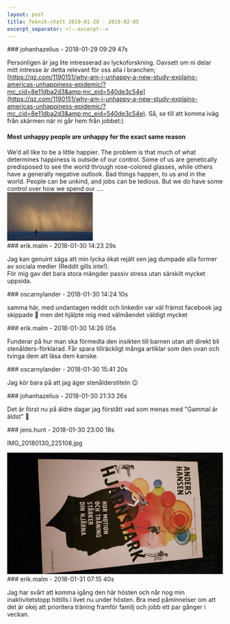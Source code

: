 ```yaml
---
layout: post
title: Teknik-chatt 2018-01-29 - 2018-02-05
excerpt_separator: <!--excerpt-->
---
```

<section class="message" markdown="1">
### johanhazelius - 2018-01-29 09:29 47s

Personligen är jag lite intresserad av lyckoforskning. Oavsett om ni delar mitt intresse är detta relevant för oss alla i branchen; [https://qz.com/1190151/why-am-i-unhappy-a-new-study-explains-americas-unhappiness-epidemic/?mc_cid=8e11dba2d3&amp;mc_eid=540de3c54e](https://qz.com/1190151/why-am-i-unhappy-a-new-study-explains-americas-unhappiness-epidemic/?mc_cid=8e11dba2d3&amp;mc_eid=540de3c54e). Så, se till att komma iväg från skärmen när ni går hem från jobbet:)

<div class="attachment"><h4>Most unhappy people are unhappy for the exact same reason</h4><div class="text">We&rsquo;d all like to be a little happier.
The problem is that much of what determines happiness is outside of our control. Some of us are genetically predisposed to see the world through rose-colored glasses, while others have a generally negative outlook. Bad things happen, to us and in the world. People can be unkind, and jobs can be tedious.
But we do have some control over how we spend our ....</div>
<a href="https://qz.com/1190151/why-am-i-unhappy-a-new-study-explains-americas-unhappiness-epidemic/?mc_cid=8e11dba2d3&mc_eid=540de3c54e"><div class="linkdiv"><img src="/assets/blogAssets/Most unhappy people are unhappy for the exact same reason" fallback="Most unhappy people are unhappy for the exact same reason"/></div></a></div>
    
</section>
<section class="message" markdown="1">
### erik.malm - 2018-01-30 14:23 29s

Jag kan genuint säga att min lycka ökat rejält sen jag dumpade alla former av sociala medier (Reddit gills inte!).   
För mig gav det bara stora mängder passiv stress utan särskilt mycket uppsida.
</section>
<section class="message" markdown="1">
### oscarnylander - 2018-01-30 14:24 10s

samma här, med undantagen reddit och linkedin
var väl främst facebook jag skippade 🐴
men det hjälpte mig med välmåendet väldigt mycket
</section>
<section class="message" markdown="1">
### erik.malm - 2018-01-30 14:26 05s

Funderar på hur man ska förmedla den insikten till barnen utan att direkt bli stenålders-förklarad. Får spara tillräckligt många artiklar som den ovan och tvinga dem att läsa dem kanske.
</section>
<section class="message" markdown="1">
### oscarnylander - 2018-01-30 15:41 20s

Jag kör bara på att jag äger stenålderstiteln 😉
</section>
<section class="message" markdown="1">
### johanhazelius - 2018-01-30 21:33 26s

Det är först nu på äldre dagar jag förstått vad som menas med "Gammal är äldst" 🙂
</section>
<section class="message" markdown="1">
### jens.hunt - 2018-01-30 23:00 18s

IMG_20180130_225108.jpg

<div class="imageblock">
<a href="/assets/blogAssets/F916C12BE-IMG_20180130_225108.jpg">
<img alt="IMG_20180130_225108.jpg" src="/assets/blogAssets/thumbnail-F916C12BE-IMG_20180130_225108.jpg"/>
</a></div>

     
</section>
<section class="message" markdown="1">
### erik.malm - 2018-01-31 07:15 40s

Jag har svårt att komma igång den här hösten och når nog min inaktivitetstopp hittills i livet nu under hösten. Bra med påminnelser om att det är okej att prioritera träning framför familj och jobb ett par gånger i veckan.

<!--excerpt-->
</section>